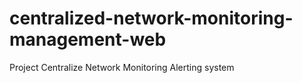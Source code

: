 # centralized-network-monitoring-management-web
Project Centralize Network Monitoring Alerting system
